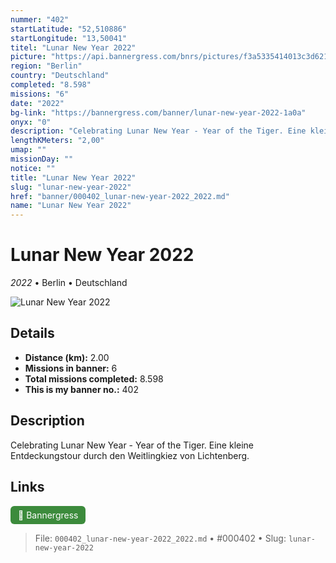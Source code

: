 ```yaml
---
nummer: "402"
startLatitude: "52,510886"
startLongitude: "13,50041"
titel: "Lunar New Year 2022"
picture: "https://api.bannergress.com/bnrs/pictures/f3a5335414013c3d6216920860508c71"
region: "Berlin"
country: "Deutschland"
completed: "8.598"
missions: "6"
date: "2022"
bg-link: "https://bannergress.com/banner/lunar-new-year-2022-1a0a"
onyx: "0"
description: "Celebrating Lunar New Year - Year of the Tiger. Eine kleine Entdeckungstour durch den Weitlingkiez von Lichtenberg."
lengthKMeters: "2,00"
umap: ""
missionDay: ""
notice: ""
title: "Lunar New Year 2022"
slug: "lunar-new-year-2022"
href: "banner/000402_lunar-new-year-2022_2022.md"
name: "Lunar New Year 2022"
---
```

# Lunar New Year 2022

*2022* • Berlin • Deutschland

![Lunar New Year 2022](https://api.bannergress.com/bnrs/pictures/f3a5335414013c3d6216920860508c71)



## Details
- **Distance (km):** 2.00
- **Missions in banner:** 6
- **Total missions completed:** 8.598
- **This is my banner no.:** 402



## Description
Celebrating Lunar New Year - Year of the Tiger. Eine kleine Entdeckungstour durch den Weitlingkiez von Lichtenberg.



## Links
<a href="https://bannergress.com/banner/lunar-new-year-2022-1a0a" target="_blank" style="display:inline-block;margin-right:8px;padding:6px 12px;background:#3c8b3c;color:#fff;text-decoration:none;border-radius:6px;">🔗 Bannergress</a>



> File: `000402_lunar-new-year-2022_2022.md`
> • #000402
> • Slug: `lunar-new-year-2022`
